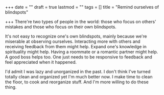 +++
date = ""
draft = true
lastmod = ""
tags = []
title = "Remind ourselves of blindspots"

+++
There're two types of people in the world: those who focus on others' mistakes and those who focus on their own blindspots.

It's not easy to recognize one's own blindspots, mainly because we're miserable at observing ourselves. Interacting more with others and receiving feedback from them might help. Expand one's knowledge in spirituality might help. Having a roommate or a romantic partner might help. A good boss helps too. One just needs to be responsive to feedback and feel appreciated when it happened. 

I'd admit I was lazy and unorganized in the past. I don't think I've turned totally clean and organized yet I'm much better now. I make time to clean the floor, to cook and reorganize stuff. And I'm more willing to do these thing. 